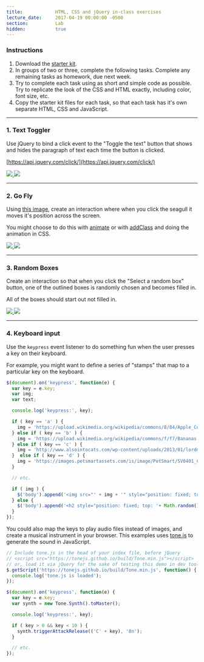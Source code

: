 ```yaml
---
title:            HTML, CSS and jQuery in-class exercises
lecture_date:     2017-04-19 00:00:00 -0500
section:          Lab
hidden:           true
---
```


### Instructions

1. Download the [starter kit](/assets/lectures/lab/html-css-jquery-in-class-exercises/starter_kit.zip).
1. In groups of two or three, complete the following tasks. Complete
any remaining tasks as homework, due next week.
1. Try to complete each task using as short and simple code as possible. Try to replicate the look of the CSS and HTML exactly, including color, font size, etc.
1. Copy the starter kit files for each task, so that each task has it's own separate HTML, CSS and JavaScript.

---

### 1. Text Toggler

Use jQuery to bind a click event to the "Toggle the text" button that shows and hides the paragraph of
text each time the button is clicked.

[https://api.jquery.com/click/](https://api.jquery.com/click/)

<a href="/assets/lectures/lab/html-css-jquery-in-class-exercises/5-desk-1.jpg" target="_blank">
  <img src="/assets/lectures/lab/html-css-jquery-in-class-exercises/5-desk-1.jpg">
</a>

<a href="/assets/lectures/lab/html-css-jquery-in-class-exercises/5-desk-2.jpg" target="_blank">
  <img src="/assets/lectures/lab/html-css-jquery-in-class-exercises/5-desk-2.jpg">
</a>

---

### 2. Go Fly

Using [this image](/assets/lectures/lab/html-css-jquery-in-class-exercises/seagull.jpg), create an
interaction where when you click the seagull it moves it's position across the screen.

You might choose to do this with [animate](http://api.jquery.com/animate/) or with [addClass](https://api.jquery.com/addclass/) and doing the animation in CSS.

<a href="/assets/lectures/lab/html-css-jquery-in-class-exercises/6-desk-1.jpg" target="_blank">
  <img src="/assets/lectures/lab/html-css-jquery-in-class-exercises/6-desk-1.jpg">
</a>

<a href="/assets/lectures/lab/html-css-jquery-in-class-exercises/6-desk-2.jpg" target="_blank">
  <img src="/assets/lectures/lab/html-css-jquery-in-class-exercises/6-desk-2.jpg">
</a>

---

### 3. Random Boxes

Create an interaction so that when you click the "Select a random box" button, one of the outlined
boxes is randomly chosen and becomes filled in.

All of the boxes should start out not filled in.

<a href="/assets/lectures/lab/html-css-jquery-in-class-exercises/7-desk-1.jpg" target="_blank">
  <img src="/assets/lectures/lab/html-css-jquery-in-class-exercises/7-desk-1.jpg">
</a>

<a href="/assets/lectures/lab/html-css-jquery-in-class-exercises/7-desk-2.jpg" target="_blank">
  <img src="/assets/lectures/lab/html-css-jquery-in-class-exercises/7-desk-2.jpg">
</a>

---

### 4. Keyboard input

Use the `keypress` event listener to do something fun when the user presses a key on their keyboard.

For example, you might want to define a series of "stamps" that map to a particular key on the keyboard.

```javascript
$(document).on('keypress', function(e) {
  var key = e.key;
  var img;
  var text;

  console.log('keypress:', key);

  if ( key == 'a' ) {
    img = 'https://upload.wikimedia.org/wikipedia/commons/8/84/Apple_Computer_Logo_rainbow.svg';
  } else if ( key == 'b' ) {
    img = 'https://upload.wikimedia.org/wikipedia/commons/f/f7/Bananas.svg';
  } else if ( key == 'c' ) {
    img = 'http://www.alsointocats.com/wp-content/uploads/2013/01/lordmeowington-828x1024.png';
  }  else if ( key == 'd' ) {
    img = 'https://images.petsmartassets.com/is/image/PetSmart/SV0401_CATEGORY_HERO-Dog-Dog-20160818?$SV0401$';
  }

  // etc.

  if ( img ) {
    $('body').append('<img src="' + img + '" style="position: fixed; top: '+ Math.random() * 100 + '%; left: ' + Math.random() * 100 + '%; transform: translate(-50%, -50%); max-width: 300px;">');
  } else {
    $('body').append('<h2 style="position: fixed; top: '+ Math.random() * 100 + '%; left: ' + Math.random() * 100 + '%; transform: translate(-50%, -50%); font-size: ' + Math.random() * 200 + 'px;">' + key + '</h2>');
  }
});
```

You could also map the keys to play audio files instead of images, and create a musical instrument in your browser. This examples uses [tone.js](https://github.com/Tonejs/Tone.js) to generate the sound in JavaScript.

```javascript
// Include tone.js in the head of your index file, before jQuery
// <script src="https://tonejs.github.io/build/Tone.min.js"></script>
// or, load it via jQuery for the sake of testing this demo in dev tools. -->
$.getScript('https://tonejs.github.io/build/Tone.min.js', function() {
  console.log('tone.js is loaded');
});

$(document).on('keypress', function(e) {
  var key = e.key;
  var synth = new Tone.Synth().toMaster();

  console.log('keypress:', key);

  if ( key > 0 && key < 10 ) {
    synth.triggerAttackRelease(('C' + key), '8n');
  }

  // etc.
});
```
